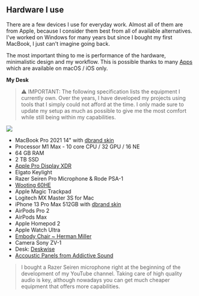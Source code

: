 ## Hardware I use

There are a few devices I use for everyday work. Almost all of them are from Apple, because I consider them best from all of available alternatives. I've worked on Windows for many years but since I bought my first MacBook, I just can't imagine going back. 

The most important thing to me is performance of the hardware, minimalistic design and my workflow. This is possible thanks to many [Apps](Apps.md) which are available on macOS / iOS only.

**My Desk**

> ⚠️ IMPORTANT: The following specification lists the equipment I currently own. Over the years, I have developed my projects using tools that I simply could not afford at the time. I only made sure to update my setup as much as possible to give me the most comfort while still being within my capabilities.

![](https://space.overment.com/Screen-Shot-2021-11-20-14-00-50/Screen-Shot-2021-11-20-14-00-50.png)

- MacBook Pro 2021 14" with [dbrand skin](https://dbrand.com)
- Processor M1 Max - 10 core CPU / 32 GPU / 16 NE
- 64 GB RAM
- 2 TB SSD
- [Apple Pro Display XDR](https://www.apple.com/pl/pro-display-xdr)
- Elgato Keylight
- Razer Seiren Pro Microphone & Rode PSA-1
- [Wooting 60HE](https://wooting.io/wooting-60he)
- Apple Magic Trackpad
- Logitech MX Master 3S for Mac
- iPhone 13 Pro Max 512GB with [dbrand skin](https://dbrand.com)
- AirPods Pro 2
- AirPods Max
- Apple Homepod 2
- Apple Watch Ultra
- [Embody Chair ~ Herman Miller](https://sklep.k-r.pl/pl/p/Herman-Miller-Embody-Balance-C7/12)
- Camera Sony ZV-1
- Desk: [Deskwise](https://deskwise.pl)
- [Accoustic Panels from Addictive Sound](https://addictivesound.eu)

> I bought a Razer Seiren microphone right at the beginning of the development of my YouTube channel. Taking care of high quality audio is key, although nowadays you can get much cheaper equipment that offers more capabilities.


